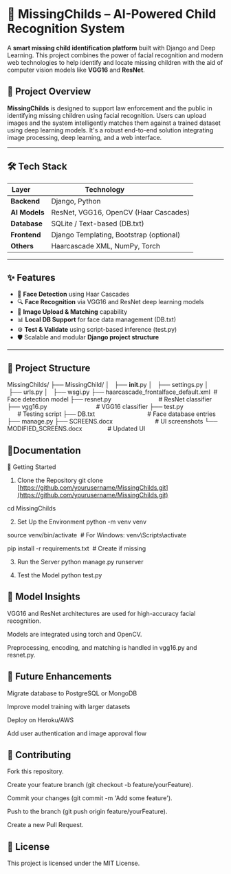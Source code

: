 # 🧠 MissingChilds – AI-Powered Child Recognition System

A **smart missing child identification platform** built with Django and Deep Learning. This project combines the power of facial recognition and modern web technologies to help identify and locate missing children with the aid of computer vision models like **VGG16** and **ResNet**.

## 📌 Project Overview

**MissingChilds** is designed to support law enforcement and the public in identifying missing children using facial recognition. Users can upload images and the system intelligently matches them against a trained dataset using deep learning models. It's a robust end-to-end solution integrating image processing, deep learning, and a web interface.

---

## 🛠️ Tech Stack

| Layer        | Technology                 |
|-------------|----------------------------|
| **Backend** | Django, Python             |
| **AI Models** | ResNet, VGG16, OpenCV (Haar Cascades) |
| **Database** | SQLite / Text-based (DB.txt) |
| **Frontend** | Django Templating, Bootstrap (optional) |
| **Others**   | Haarcascade XML, NumPy, Torch |

---

## ✨ Features

- 🎯 **Face Detection** using Haar Cascades
- 🔍 **Face Recognition** via VGG16 and ResNet deep learning models
- 📂 **Image Upload & Matching** capability
- 📊 **Local DB Support** for face data management (DB.txt)
- ⚙️ **Test & Validate** using script-based inference (test.py)
- 🛡️ Scalable and modular **Django project structure**

---

## 📁 Project Structure

MissingChilds/
├── MissingChild/
│   ├── __init__.py
│   ├── settings.py
│   ├── urls.py
│   ├── wsgi.py
├── haarcascade_frontalface_default.xml  # Face detection model
├── resnet.py                            # ResNet classifier
├── vgg16.py                             # VGG16 classifier
├── test.py                              # Testing script
├── DB.txt                               # Face database entries
├── manage.py
├── SCREENS.docx                         # UI screenshots
└── MODIFIED_SCREENS.docx               # Updated UI


## 📃Documentation
🚀 Getting Started
1. Clone the Repository
git clone [https://github.com/yourusername/MissingChilds.git](https://github.com/yourusername/MissingChilds.git)

cd MissingChilds

2. Set Up the Environment
python -m venv venv

source venv/bin/activate  # For Windows: venv\Scripts\activate

pip install -r requirements.txt  # Create if missing

3. Run the Server
python manage.py runserver

4. Test the Model
python test.py



## 🤖 Model Insights
VGG16 and ResNet architectures are used for high-accuracy facial recognition.

Models are integrated using torch and OpenCV.

Preprocessing, encoding, and matching is handled in vgg16.py and resnet.py.

## 📌 Future Enhancements
Migrate database to PostgreSQL or MongoDB

Improve model training with larger datasets

Deploy on Heroku/AWS

Add user authentication and image approval flow

## 🙌 Contributing
Fork this repository.

Create your feature branch (git checkout -b feature/yourFeature).

Commit your changes (git commit -m 'Add some feature').

Push to the branch (git push origin feature/yourFeature).

Create a new Pull Request.

## 📄 License
This project is licensed under the MIT License.